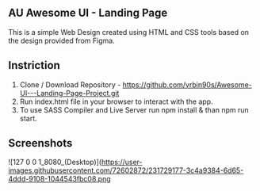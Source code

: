 ## AU Awesome UI - Landing Page

This is a simple Web Design created using HTML and CSS tools based on the design provided from Figma. 

## Instriction

1. Clone / Download Repository - https://github.com/vrbin90s/Awesome-UI---Landing-Page-Project.git
2. Run index.html file in your browser to interact with the app.
3. To use SASS Compiler and Live Server run npm install & than npm run start.

## Screenshots

![127 0 0 1_8080_(Desktop)](https://user-images.githubusercontent.com/72602872/231729177-3c4a9384-6d65-4ddd-9108-1044543fbc08.png
